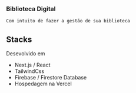 ### Biblioteca Digital

```bash
Com intuito de fazer a gestão de sua biblioteca
```

## Stacks

Desevolvido em
- Next.js / React
- TailwindCss
- Firebase / Firestore Database
- Hospedagem na Vercel


